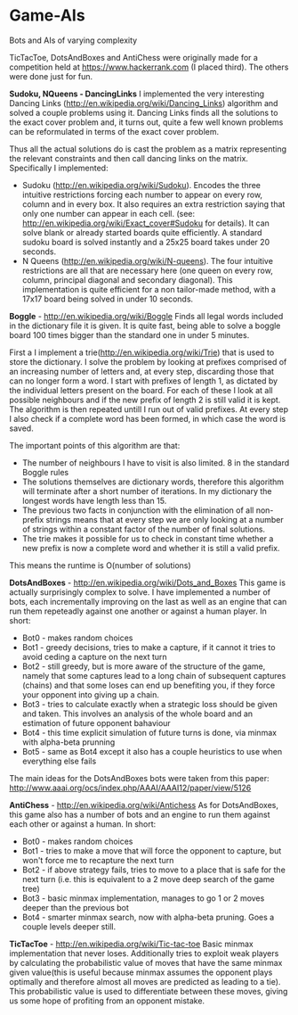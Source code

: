 Game-AIs
========

Bots and AIs of varying complexity 

TicTacToe, DotsAndBoxes and AntiChess were originally made for a competition held at https://www.hackerrank.com (I placed third). The others were done just for fun.

**Sudoku, NQueens - DancingLinks**
I implemented the very interesting Dancing Links (http://en.wikipedia.org/wiki/Dancing_Links) algorithm and solved a couple problems using it.
Dancing Links finds all the solutions to the exact cover problem and, it turns out, quite a few well known problems can be reformulated in terms of the exact cover problem.

Thus all the actual solutions do is cast the problem as a matrix representing the relevant constraints and then call dancing links on the matrix. Specifically I implemented:
* Sudoku (http://en.wikipedia.org/wiki/Sudoku). Encodes the three intuitive restrictions forcing each number to appear on every row, column and in every box. It also requires an extra restriction saying that only one number can appear in each cell. (see: http://en.wikipedia.org/wiki/Exact_cover#Sudoku for details). It can solve blank or already started boards quite efficiently. A standard sudoku board is solved instantly and a 25x25 board takes under 20 seconds.
* N Queens (http://en.wikipedia.org/wiki/N-queens). The four intuitive restrictions are all that are necessary here (one queen on every row, column, principal diagonal and secondary diagonal). This implementation is quite efficient for a non tailor-made method, with a 17x17 board being solved in under 10 seconds.

**Boggle** - http://en.wikipedia.org/wiki/Boggle
Finds all legal words included in the dictionary file it is given. It is quite fast, being able to solve a boggle board 100 times bigger than the standard one in under 5 minutes.

First a I implement a trie(http://en.wikipedia.org/wiki/Trie) that is used to store the dictionary.
I solve the problem by looking at prefixes comprised of an increasing number of letters and, at every step, discarding those that can no longer form a word.
I start with prefixes of length 1, as dictated by the individual letters present on the board. For each of these I look at all possible neighbours and if the new prefix of length 2 is still valid it is kept. The algorithm is then repeated untill I run out of valid prefixes. At every step I also check if a complete word has been formed, in which case the word is saved.

The important points of this algorithm are that:
* The number of neighbours I have to visit is also limited. 8 in the standard Boggle rules
* The solutions themselves are dictionary words, therefore this algorithm will terminate after a short number of iterations. In my dictionary the longest words have length less than 15.
* The previous two facts in conjunction with the elimination of all non-prefix strings means that at every step we are only looking at a number of strings within a constant factor of the number of final solutions.
* The trie makes it possible for us to check in constant time whether a new prefix is now a complete word and whether it is still a valid prefix.

This means the runtime is O(number of solutions)

**DotsAndBoxes** - http://en.wikipedia.org/wiki/Dots_and_Boxes
This game is actually surprisingly complex to solve. I have implemented a number of bots, each incrementally improving on the last as well as an engine that can run them repeteadly against one another or against a human player. 
In short:
* Bot0 - makes random choices
* Bot1 - greedy decisions, tries to make a capture, if it cannot it tries to avoid ceding a capture on the next turn
* Bot2 - still greedy, but is more aware of the structure of the game, namely that some captures lead to a long chain of subsequent captures (chains) and that some loses can end up benefiting you, if they force your opponent into giving up a chain.
* Bot3 - tries to calculate exactly when a strategic loss should be given and taken. This involves an analysis of the whole board and an estimation of future opponent bahaviour
* Bot4 - this time explicit simulation of future turns is done, via minmax with alpha-beta prunning
* Bot5 - same as Bot4 except it also has a couple heuristics to use when everything else fails

The main ideas for the DotsAndBoxes bots were taken from this paper: http://www.aaai.org/ocs/index.php/AAAI/AAAI12/paper/view/5126

**AntiChess** - http://en.wikipedia.org/wiki/Antichess
As for DotsAndBoxes, this game also has a number of bots and an engine to run them against each other or against a human.
In short:
* Bot0 - makes random choices
* Bot1 - tries to make a move that will force the opponent to capture, but won't force me to recapture the next turn
* Bot2 - if above strategy fails, tries to move to a place that is safe for the next turn (i.e. this is equivalent to a 2 move deep search of the game tree)
* Bot3 - basic minmax implementation, manages to go 1 or 2 moves deeper than the previous bot
* Bot4 - smarter minmax search, now with alpha-beta pruning. Goes a couple levels deeper still.

**TicTacToe** - http://en.wikipedia.org/wiki/Tic-tac-toe 
Basic minmax implementation that never loses. Additionally tries to exploit weak players by calculating the probabilistic value of moves that have the same minmax given value(this is useful because minmax assumes the opponent plays optimally and therefore almost all moves are predicted as leading to a tie). This probabilistic value is used to differentiate between these moves, giving us some hope of profiting from an opponent mistake.

